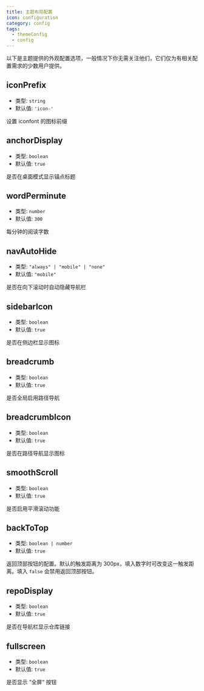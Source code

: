 ```yaml
---
title: 主题布局配置
icon: configuration
category: config
tags:
  - themeConfig
  - config
---
```


以下是主题提供的外观配置选项，一般情况下你无需关注他们，它们仅为有相关配置需求的少数用户提供。

## iconPrefix

- 类型: `string`
- 默认值: `'icon-'`

设置 iconfont 的图标前缀

## anchorDisplay

- 类型: `boolean`
- 默认值: `true`

是否在桌面模式显示锚点标题

## wordPerminute

- 类型: `number`
- 默认值: `300`

每分钟的阅读字数

## navAutoHide

- 类型: `"always" | "mobile" | "none"`
- 默认值: `"mobile"`

是否在向下滚动时自动隐藏导航栏

## sidebarIcon

- 类型: `boolean`
- 默认值: `true`

是否在侧边栏显示图标

## breadcrumb

- 类型: `boolean`
- 默认值: `true`

是否全局启用路径导航

## breadcrumbIcon

- 类型: `boolean`
- 默认值: `true`

是否在路径导航显示图标

## smoothScroll <MyBadge text="改变默认值" type="error" />

- 类型: `boolean`
- 默认值: `true`

是否启用平滑滚动功能

## backToTop

- 类型: `boolean | number`
- 默认值: `true`

返回顶部按钮的配置。默认的触发距离为 300px，填入数字时可改变这一触发距离。填入 `false` 会禁用返回顶部按钮。

## repoDisplay

- 类型: `boolean`
- 默认值: `true`

是否在导航栏显示仓库链接

## fullscreen

- 类型: `boolean`
- 默认值: `true`

是否显示 ”全屏“ 按钮

